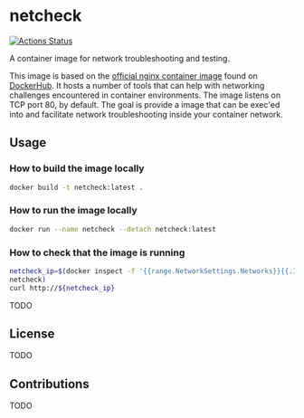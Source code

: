 # netcheck

[![Actions Status](https://github.com/netserf/netcheck/workflows/Docs/badge.svg)](https://github.com/netserf/netcheck/actions)

A container image for network troubleshooting and testing.

This image is based on the [official nginx container image](https://hub.docker.com/_/nginx)
found on [DockerHub](https://hub.docker.com). It hosts a number of tools that
can help with networking challenges encountered in container environments. The
image listens on TCP port 80, by default. The goal is provide a image that can
be exec'ed into and facilitate network troubleshooting inside your container
network.

## Usage

### How to build the image locally

```bash
docker build -t netcheck:latest .
```

### How to run the image locally

```bash
docker run --name netcheck --detach netcheck:latest
```

### How to check that the image is running

```bash
netcheck_ip=$(docker inspect -f '{{range.NetworkSettings.Networks}}{{.IPAddress}}{{end}}' \
netcheck)
curl http://${netcheck_ip}
```

TODO

## License

TODO

## Contributions

TODO
